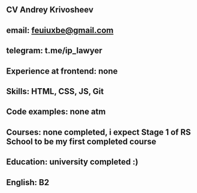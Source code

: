 ## CV Andrey Krivosheev
## email: feuiuxbe@gmail.com
## telegram: t.me/ip_lawyer
## Experience at frontend: none
## Skills: HTML, CSS, JS, Git
## Code examples: none atm
## Courses: none completed, i expect Stage 1 of RS School to be my first completed course
## Education: university completed :)
## English: B2